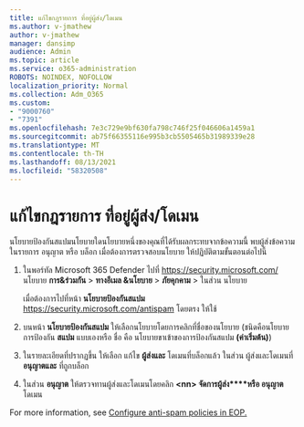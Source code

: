 ```yaml
---
title: แก้ไขกฎรายการ ที่อยู่ผู้ส่ง/โดเมน
ms.author: v-jmathew
author: v-jmathew
manager: dansimp
audience: Admin
ms.topic: article
ms.service: o365-administration
ROBOTS: NOINDEX, NOFOLLOW
localization_priority: Normal
ms.collection: Adm_O365
ms.custom:
- "9000760"
- "7391"
ms.openlocfilehash: 7e3c729e9bf630fa798c746f25f046606a1459a1
ms.sourcegitcommit: ab75f66355116e995b3cb5505465b31989339e28
ms.translationtype: MT
ms.contentlocale: th-TH
ms.lasthandoff: 08/13/2021
ms.locfileid: "58320508"
---
```

# <a name="fix-sender-addressdomain-list-rules"></a>แก้ไขกฎรายการ ที่อยู่ผู้ส่ง/โดเมน

นโยบายป้องกันสแปมนโยบายใดนโยบายหนึ่งของคุณที่ได้รับผลกระทบจากข้อความนี้ พบผู้ส่งข้อความในรายการ อนุญาต หรือ บล็อก เมื่อต้องการตรวจสอบนโยบาย ให้ปฏิบัติตามขั้นตอนต่อไปนี้

1. ในพอร์ทัล Microsoft 365 Defender ไปที่ <https://security.microsoft.com/> นโยบาย **การ&ร่วมกัน** \> **ทางอีเมล &นโยบาย** \> **ภัยคุกคาม** \> ในส่วน นโยบาย

   เมื่อต้องการไปที่หน้า **นโยบายป้องกันสแปม** <https://security.microsoft.com/antispam> โดยตรง ให้ใช้

2. บนหน้า **นโยบายป้องกันสแปม** ให้เลือกนโยบายโดยการคลิกที่ชื่อของนโยบาย (ชนิดคือนโยบายการป้องกัน **สแปม** แบบเองหรือ ชื่อ คือ นโยบายขาเข้าของการป้องกันสแปม **(ค่าเริ่มต้น)**)
3. ในรายละเอียดที่ปรากฏขึ้น ให้เลือก แก้ไข **ผู้ส่งและ** โดเมนที่บล็อกแล้ว ในส่วน ผู้ส่งและโดเมนที่ **อนุญาตและ** ที่ถูกบล็อก
4. ในส่วน **อนุญาต** ให้ตรวจทานผู้ส่งและโดเมนโดยคลิก **\<nn\> จัดการผู้ส่ง****หรือ อนุญาต** โดเมน

For more information, see [Configure anti-spam policies in EOP.](https://docs.microsoft.com/microsoft-365/security/office-365-security/configure-your-spam-filter-policies)
